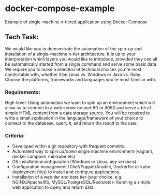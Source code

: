 # docker-compose-example
Example of single-machine n-tiered application using Docker Compose

## Tech Task:

We would like you to demonstrate the automation of the spin-up and installation of a single-machine n-tier architecture. It is up to your interpretation which layers you would like to introduce, provided they can all be automatically started from a single command and serve some basic data. We require you to make a selection of technical choices you're most comfortable with, whether it be Linux vs. Windows or Java vs. Ruby. Choose the platforms, frameworks and languages you're most familiar with. 

### Requirements: 

High-level: Using automation we want to spin up an environment which will allow us to connect to a web server on port 80 or 8080 and serve a bit of simple HTML content from a data storage source. You will be required to write a small application in the language/framework of your choice to connect to the database, query it, and return the result to the user. 

### Criteria:
- Developed within a git repository with frequent commits.
- Automated way to spin up/down single machine environment (vagrant, docker compose, minikube etc)
- OS installation/configuration (Windows or Linux, any versions)
- Configuration management (Chef/Puppet/Ansible, Dockerfile or kube deployment files) to install and configure applications.
- Installation of a web tier and data tier (your choice, e.g. NGINX/Apache/IIS, MySQL/PostgreSQL/Redis/etc)- Running a simple web application to query and return data. 
